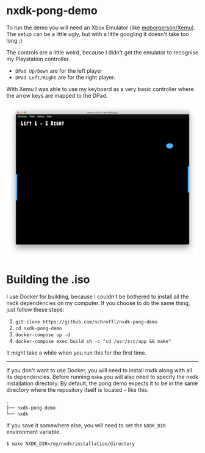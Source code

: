 # nxdk-pong-demo
To run the demo you will need an Xbox Emulator (like [moborgerson/Xemu](https://github.com/mborgerson/xemu)).
The setup can be a little ugly, but with a little googling it doesn't take too long ;)

The controls are a little weird, because I didn't get the emulator to recognise my Playstation controller.
  * `DPad Up/Down` are for the left player
  * `DPad Left/Right` are for the right player.
  
With Xemu I was able to use my keyboard as a very basic controller where the arrow keys are mapped to the DPad.

![Screenshot of the .iso running in the Xemu emulator](./screenshot.png)

# Building the .iso
I use Docker for building, because I couldn't be bothered to install all the nxdk dependencies on my computer.
If you choose to do the same thing, just follow these steps:

  1. `git clone https://github.com/schroffl/nxdk-pong-demo`
  2. `cd nxdk-pong-demo`
  3. `docker-compose up -d`
  4. `docker-compose exec build sh -c "cd /usr/src/app && make"`

It might take a while when you run this for the first time.

***

If you don't want to use Docker, you will need to install nxdk along with all its dependencies.
Before running `make` you will also need to specify the nxdk installation directory.
By default, the pong demo expects it to be in the same directory where the repository itself is located – like this:

```
.
├── nxdk-pong-demo
└── nxdk
```

If you save it somewhere else, you will need to set the `NXDK_DIR` environment variable.

```
$ make NXDK_DIR=/my/nxdk/installation/directory 
```
